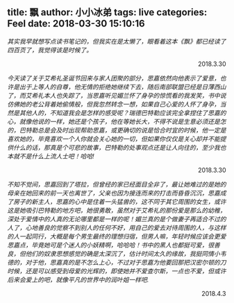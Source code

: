 title: 飘
author: 小小冰弟
tags: live
categories: Feel
date: 2018-03-30 15:10:16
---
*其实我早就想写点读书笔记的，但我实在是太懒了，眼看着这本《飘》都已经读了四百页了，我觉得该是时候了。*
<p align="right">2018.3.30</p>

*今天读了关于艾希礼圣诞节回来与家人团聚的部分，思嘉依然向他表示了爱意，也许是出于上等人的自尊，他无情的拒绝她继续下去，随后南部联盟已经是日薄西山了，而艾希礼本人也失踪了，当思嘉听见媚兰怀了身孕的惊慌看的我发笑，书中说仿佛她的老公背着她偷情般，但我忽然转念一想，如果自己心爱的人怀了身孕，当然是其他人的，不知道我会是怎样的感受呢？瑞德巴特勒应该完全拿捏住了思嘉的心，就像他说的一样，她还是个孩子，他在等她长大，不得不说是生意必须还是怎的，巴特勒总是会及时出现帮助思嘉，或更确切的说是恰合时宜的时候，他一定是喜欢她的，毕竟喜欢一个人你就会关心她的一切，但如果你仅仅是关心却并不能提供什么的话，那真是个可悲的故事，巴特勒的处事观点还是让人向往的，至少我也本就不是什么上流人士吧！哈哈!*
<p align="right">2018.3.30</p>


*不知不觉间，思嘉回到了塔拉，但曾经的家已经面目全非了，最让她难过的是她的母亲在她回来的前一天也离世了，父亲也因为接连而来的打击而昏昏沉沉，思嘉成了房子的新主人，思嘉的心中是住着一头猛兽的，这不同于其它周围的女生，或许这是她吸引巴特勒的地方吧，她很勇敢，虽然对于艾希礼的那份爱是那么的幼稚，深处于爱情中的人真的无论哪里都是一样的呢！媚兰真的是个做妻子再适合不过的人了，心地善良的觉察不到别人的任何不好，用自己的爱去对待周围的人，与这样的人一起同行，大概是每个男生最终的理想归宿，但男人嘛，年轻时候应该会更爱思嘉点，毕竟她可是个迷人的小妖精啊，哈哈哈！书中的黑人也都挺可爱，很善良，但他们的奴隶思想感觉的确是太深沉了，估计时间太久的缘故，我挺同情小韦德的，对于他，思嘉真的是不怎么上心，不过对于思嘉为他要回那把汉密尔顿的刀时候，还是可以感受到母爱的光辉的，即使她并不爱查尔斯，一点也不爱，但或许后来会爱上的吧，就像平凡的世界中的润叶姐一样吧.*
<p align="right">2018.4.3</p>